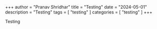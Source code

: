 +++
author = "Pranav Shridhar"
title = "Testing"
date = "2024-05-01"
description = "Testing"
tags = [
    "testing"
]
categories = [
    "testing"
]
+++

Testing